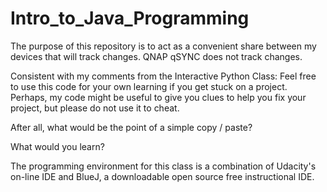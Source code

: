 # Intro_to_Java_Programming
The purpose of this repository is to act as a convenient share between my devices that will track changes. QNAP qSYNC does not track changes.

Consistent with my comments from the Interactive Python Class:
Feel free to use this code for your own learning if you get stuck on a project. Perhaps, my code might be useful to give you clues to help you fix your project, but please do not use it to cheat.

After all, what would be the point of a simple copy / paste?

What would you learn?

The programming environment for this class is a combination of Udacity's on-line IDE and BlueJ, 
a downloadable open source free instructional IDE.
